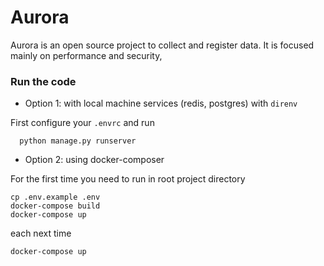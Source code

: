 # Aurora

Aurora is an open source project to collect and register data.
It is focused mainly on performance and security, 


### Run the code 

- Option 1: with local machine services (redis, postgres) with `direnv`

First configure your `.envrc` and run

```shell
  python manage.py runserver
````

- Option 2: using docker-composer

For the first time you need to run in root project directory

```shell
cp .env.example .env
docker-compose build
docker-compose up
```

each next time

```shell
docker-compose up
```
